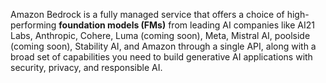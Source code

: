 Amazon Bedrock is a fully managed service that offers a choice of high-performing **foundation models (FMs)** from leading AI companies like AI21 Labs, Anthropic, Cohere, Luma (coming soon), Meta, Mistral AI, poolside (coming soon), Stability AI, and Amazon through a single API, along with a broad set of capabilities you need to build generative AI applications with security, privacy, and responsible AI.